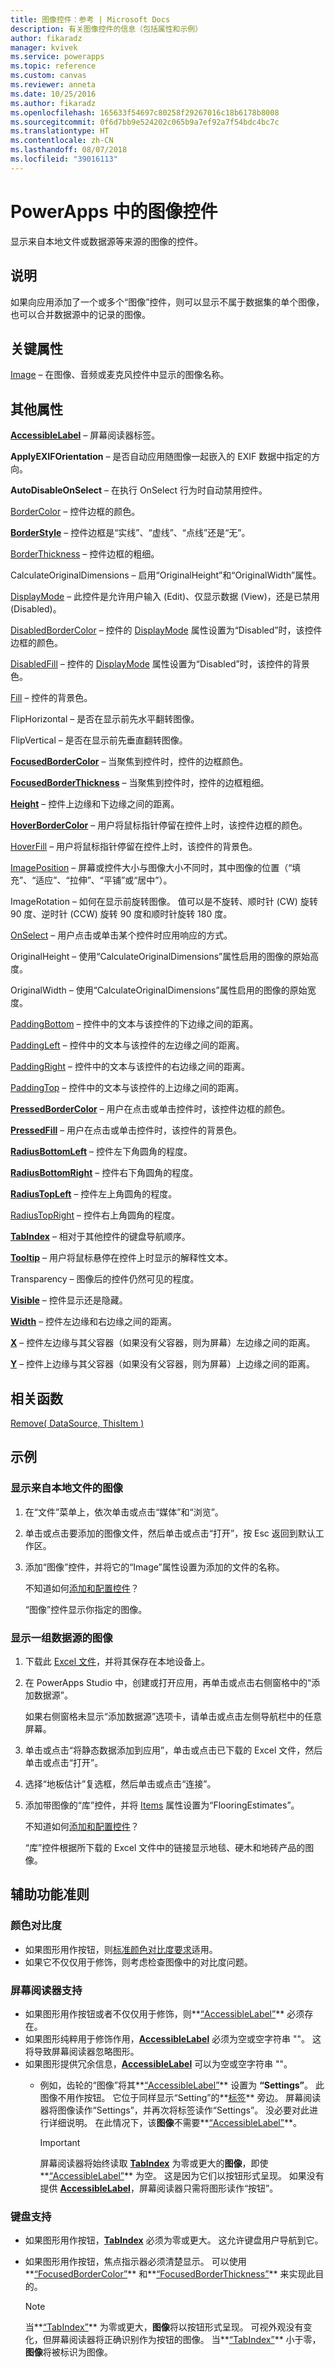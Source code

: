 ```yaml
---
title: 图像控件：参考 | Microsoft Docs
description: 有关图像控件的信息（包括属性和示例）
author: fikaradz
manager: kvivek
ms.service: powerapps
ms.topic: reference
ms.custom: canvas
ms.reviewer: anneta
ms.date: 10/25/2016
ms.author: fikaradz
ms.openlocfilehash: 165633f54697c80258f29267016c18b6178b8008
ms.sourcegitcommit: 0f6d7bb9e524202c065b9a7ef92a7f54bdc4bc7c
ms.translationtype: HT
ms.contentlocale: zh-CN
ms.lasthandoff: 08/07/2018
ms.locfileid: "39016113"
---
```

# <a name="image-control-in-powerapps"></a>PowerApps 中的图像控件
显示来自本地文件或数据源等来源的图像的控件。

## <a name="description"></a>说明
如果向应用添加了一个或多个“图像”控件，则可以显示不属于数据集的单个图像，也可以合并数据源中的记录的图像。

## <a name="key-properties"></a>关键属性
[Image](properties-visual.md) – 在图像、音频或麦克风控件中显示的图像名称。

## <a name="additional-properties"></a>其他属性
**[AccessibleLabel](properties-accessibility.md)** – 屏幕阅读器标签。

**ApplyEXIFOrientation** – 是否自动应用随图像一起嵌入的 EXIF 数据中指定的方向。

**AutoDisableOnSelect** – 在执行 OnSelect 行为时自动禁用控件。

[BorderColor](properties-color-border.md) – 控件边框的颜色。

**[BorderStyle](properties-color-border.md)** – 控件边框是“实线”、“虚线”、“点线”还是“无”。

[BorderThickness](properties-color-border.md) – 控件边框的粗细。

CalculateOriginalDimensions – 启用“OriginalHeight”和“OriginalWidth”属性。

[DisplayMode](properties-core.md) – 此控件是允许用户输入 (Edit)、仅显示数据 (View)，还是已禁用 (Disabled)。

[DisabledBorderColor](properties-color-border.md) – 控件的 [DisplayMode](properties-core.md) 属性设置为“Disabled”时，该控件边框的颜色。

[DisabledFill](properties-color-border.md) – 控件的 [DisplayMode](properties-core.md) 属性设置为“Disabled”时，该控件的背景色。

[Fill](properties-color-border.md) – 控件的背景色。

FlipHorizontal – 是否在显示前先水平翻转图像。

FlipVertical – 是否在显示前先垂直翻转图像。

**[FocusedBorderColor](properties-color-border.md)** – 当聚焦到控件时，控件的边框颜色。

**[FocusedBorderThickness](properties-color-border.md)** – 当聚焦到控件时，控件的边框粗细。

**[Height](properties-size-location.md)** – 控件上边缘和下边缘之间的距离。

**[HoverBorderColor](properties-color-border.md)** – 用户将鼠标指针停留在控件上时，该控件边框的颜色。

[HoverFill](properties-color-border.md) – 用户将鼠标指针停留在控件上时，该控件的背景色。

[ImagePosition](properties-visual.md) – 屏幕或控件大小与图像大小不同时，其中图像的位置（“填充”、“适应”、“拉伸”、“平铺”或“居中”）。

ImageRotation – 如何在显示前旋转图像。  值可以是不旋转、顺时针 (CW) 旋转 90 度、逆时针 (CCW) 旋转 90 度和顺时针旋转 180 度。

[OnSelect](properties-core.md) – 用户点击或单击某个控件时应用响应的方式。

OriginalHeight – 使用“CalculateOriginalDimensions”属性启用的图像的原始高度。

OriginalWidth – 使用“CalculateOriginalDimensions”属性启用的图像的原始宽度。

[PaddingBottom](properties-size-location.md) – 控件中的文本与该控件的下边缘之间的距离。

[PaddingLeft](properties-size-location.md) – 控件中的文本与该控件的左边缘之间的距离。

[PaddingRight](properties-size-location.md) – 控件中的文本与该控件的右边缘之间的距离。

[PaddingTop](properties-size-location.md) – 控件中的文本与该控件的上边缘之间的距离。

**[PressedBorderColor](properties-color-border.md)** – 用户在点击或单击控件时，该控件边框的颜色。

**[PressedFill](properties-color-border.md)** – 用户在点击或单击控件时，该控件的背景色。

**[RadiusBottomLeft](properties-size-location.md)** – 控件左下角圆角的程度。

**[RadiusBottomRight](properties-size-location.md)** – 控件右下角圆角的程度。

**[RadiusTopLeft](properties-size-location.md)** – 控件左上角圆角的程度。

[RadiusTopRight](properties-size-location.md) – 控件右上角圆角的程度。

**[TabIndex](properties-accessibility.md)** – 相对于其他控件的键盘导航顺序。

**[Tooltip](properties-core.md)** – 用户将鼠标悬停在控件上时显示的解释性文本。

Transparency – 图像后的控件仍然可见的程度。

**[Visible](properties-core.md)** – 控件显示还是隐藏。

**[Width](properties-size-location.md)** – 控件左边缘和右边缘之间的距离。

**[X](properties-size-location.md)** – 控件左边缘与其父容器（如果没有父容器，则为屏幕）左边缘之间的距离。

**[Y](properties-size-location.md)** – 控件上边缘与其父容器（如果没有父容器，则为屏幕）上边缘之间的距离。

## <a name="related-functions"></a>相关函数
[Remove( DataSource, ThisItem )](../functions/function-remove-removeif.md)

## <a name="examples"></a>示例
### <a name="show-an-image-from-a-local-file"></a>显示来自本地文件的图像
1. 在“文件”菜单上，依次单击或点击“媒体”和“浏览”。
2. 单击或点击要添加的图像文件，然后单击或点击“打开”，按 Esc 返回到默认工作区。
3. 添加“图像”控件，并将它的“Image”属性设置为添加的文件的名称。

    不知道如何[添加和配置控件](../add-configure-controls.md)？

    “图像”控件显示你指定的图像。

### <a name="show-a-set-of-images-from-a-data-source"></a>显示一组数据源的图像
1. 下载此 [Excel 文件](https://pwrappssamples.blob.core.windows.net/samples/FlooringEstimates.xlsx)，并将其保存在本地设备上。
2. 在 PowerApps Studio 中，创建或打开应用，再单击或点击右侧窗格中的“添加数据源”。

    如果右侧窗格未显示“添加数据源”选项卡，请单击或点击左侧导航栏中的任意屏幕。
3. 单击或点击“将静态数据添加到应用”，单击或点击已下载的 Excel 文件，然后单击或点击“打开”。
4. 选择“地板估计”复选框，然后单击或点击“连接”。
5. 添加带图像的“库”控件，并将 [Items](properties-core.md) 属性设置为“FlooringEstimates”。

    不知道如何[添加和配置控件](../add-configure-controls.md)？

    “库”控件根据所下载的 Excel 文件中的链接显示地毯、硬木和地砖产品的图像。


## <a name="accessibility-guidelines"></a>辅助功能准则
### <a name="color-contrast"></a>颜色对比度
* 如果图形用作按钮，则[标准颜色对比度要求](../accessible-apps-color.md)适用。
* 如果它不仅仅用于修饰，则考虑检查图像中的对比度问题。

### <a name="screen-reader-support"></a>屏幕阅读器支持
* 如果图形用作按钮或者不仅仅用于修饰，则**[“AccessibleLabel”](properties-accessibility.md)** 必须存在。
* 如果图形纯粹用于修饰作用，**[AccessibleLabel](properties-accessibility.md)** 必须为空或空字符串 ""。 这将导致屏幕阅读器忽略图形。
* 如果图形提供冗余信息，**[AccessibleLabel](properties-accessibility.md)** 可以为空或空字符串 ""。
  * 例如，齿轮的“图像”将其**[“AccessibleLabel”](properties-accessibility.md)** 设置为 **“Settings”**。 此图像不用作按钮。 它位于同样显示“Setting”的**[标签](control-text-box.md)** 旁边。 屏幕阅读器将图像读作“Settings”，并再次将标签读作“Settings”。 没必要对此进行详细说明。 在此情况下，该**图像**不需要**[“AccessibleLabel”](properties-accessibility.md)**。

    > [!IMPORTANT]
    > 屏幕阅读器将始终读取 **[TabIndex](properties-accessibility.md)** 为零或更大的**图像**，即使**[“AccessibleLabel”](properties-accessibility.md)** 为空。 这是因为它们以按钮形式呈现。 如果没有提供 **[AccessibleLabel](properties-accessibility.md)**，屏幕阅读器只需将图形读作“按钮”。

### <a name="keyboard-support"></a>键盘支持
* 如果图形用作按钮，**[TabIndex](properties-accessibility.md)** 必须为零或更大。 这允许键盘用户导航到它。
* 如果图形用作按钮，焦点指示器必须清楚显示。 可以使用**[“FocusedBorderColor”](properties-color-border.md)** 和**[“FocusedBorderThickness”](properties-color-border.md)** 来实现此目的。

    > [!NOTE]
  > 当**[“TabIndex”](properties-accessibility.md)** 为零或更大，**图像**将以按钮形式呈现。 可视外观没有变化，但屏幕阅读器将正确识别作为按钮的图像。 当**[“TabIndex”](properties-accessibility.md)** 小于零，**图像**将被标识为图像。
